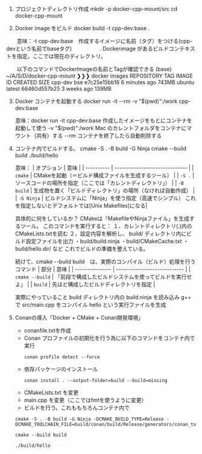 
1. プロジェクトディレクトリ作成
   mkdir -p docker-cpp-mount/src
   cd docker-cpp-mount

2. Docker image をビルド
   docker build -t cpp-dev:base .

　　意味：-t cpp-dev:base　作成するイメージに名前（タグ）をつける(cpp-devという名前でbaseタグ)
　　　　　. Dockerimage があるビルドコンテキストを指定。ここでは現在のディレクトリ。

　　以下のコマンドでDockerImageの名前とTagが確認できる
    (base) ~/A/S/D/docker-cpp-mount ❯❯❯ docker images
    REPOSITORY                    TAG       IMAGE ID       CREATED         SIZE
    cpp-dev                       bse       e7c25e15bb16   6 minutes ago   743MB
    ubuntu                        latest    66460d557b25   3 weeks ago     139MB

3. Docker コンテナを起動する
   docker run -it --rm -v "$(pwd)":/work cpp-dev:base

    意味：docker run -it cpp-dev:base	作成したイメージをもとにコンテナを起動して使う
         -v "$(pwd)":/work	Mac のカレントフォルダをコンテナにマウント（共有）する
         --rm	コンテナを終了したら自動削除する

4. コンテナ内でビルドする。
    cmake -S . -B build -G Ninja
    cmake --build build
    ./build/hello

    意味：
    | オプション      | 意味                             |
    | ---------- | ------------------------------ |
    | `cmake`    | CMakeを起動（＝ビルド構成ファイルを生成するツール）   |
    | `-S .`     | ソースコードの場所を指定（ここでは「カレントディレクトリ」） |
    | `-B build` | 生成物を置く「ビルドディレクトリ」の場所（なければ自動作成） |
    | `-G Ninja` | ビルドシステムに「Ninja」を使う指定（高速でシンプル）  これを指定しないとデフォルトでは[Unix Makefiles]になる|

    具体的に何をしているか？
    CMakeは『MakefileやNinjaファイル」を生成するツール。
    このコマンドを実行すると：
    １、カレントディレクトリ(.)内のCMakeLists.txtを読む
    ２、設定内容を解析し、 build/ ディレクトリ内にビルド設定ファイルを出力
        ・build/build.ninja
        ・build/CMakeCache.txt
        ・build/hello.dir/ など
    これでビルドの準備を整えている。

    続けて、cmake --build build　は、実際のコンパイル（ビルド）処理を行うコマンド
    | 部分              | 意味                           |
    | --------------- | ---------------------------- |
    | `cmake --build` | 「前段で構成したビルドシステムを使ってビルドを実行せよ」 |
    | `build`         | 先ほど構成したビルドディレクトリを指定          |

    実際にやっていること
    build ディレクトリ内の build.ninja を読み込み
    g++ で src/main.cpp をコンパイル
    hello という実行ファイルを生成

5. Conanの導入「Docker + CMake + Conan開発環境」
    - conanfile.txtを作成
    - Conan プロファイルの初期化を行う為に以下のコマンドをコンテナ内で実行　
        ``` 
        conan profile detect --force
        ```
    - 依存パッケージのインストール
        ```
        conan install . --output-folder=build --build=missing
        ```
    - CMakeLists.txt を変更
    - main.cpp を変更（ここではfmtを使うように変更）
    - ビルドを行う。これももちろんコンテナ内で
    ```
    cmake -S . -B build -G Ninja -DCMAKE_BUILD_TYPE=Release -DCMAKE_TOOLCHAIN_FILE=build/conan/build/Release/generators/conan_toolchain.cmake

    cmake --build build
    
    ./build/hello

    ```

